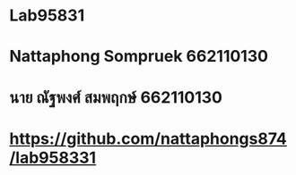 # Lab95831
# Nattaphong Sompruek 662110130
# นาย ณัฐพงศ์ สมพฤกษ์ 662110130
# https://github.com/nattaphongs874/lab958331